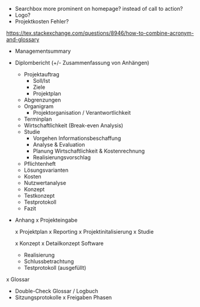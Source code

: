 - Searchbox more prominent on homepage? instead of call to action?
- Logo?
- Projektkosten Fehler?

https://tex.stackexchange.com/questions/8946/how-to-combine-acronym-and-glossary

- Managementsummary
- Diplombericht (+/- Zusammenfassung von Anhängen)

  - Projektauftrag
    - Soll/Ist
    - Ziele
    - Projektplan
  - Abgrenzungen
  - Organigram
    - Projektorganisation / Verantwortlichkeit
  - Terminplan
  - Wirtschaftlichkeit (Break-even Analysis)
  - Studie
    - Vorgehen Informationsbeschaffung
    - Analyse & Evaluation
    - Planung Wirtschaftlichkeit & Kostenrechnung
    - Realisierungsvorschlag
  - Pflichtenheft
  - Lösungsvarianten
  - Kosten
  - Nutzwertanalyse
  - Konzept
  - Testkonzept
  - Testprotokoll
  - Fazit

- Anhang
  x Projekteingabe

  x Projektplan
  x Reporting
  x Projektinitalisierung
  x Studie

  x Konzept
  x Detailkonzept Software

  - Realisierung
  - Schlussbetrachtung
  - Testprotokoll (ausgefüllt)

x Glossar

- Double-Check Glossar
  / Logbuch
- Sitzungsprotokolle
  x Freigaben Phasen

